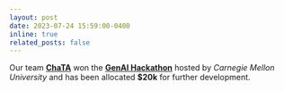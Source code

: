 ```yaml
---
layout: post
date: 2023-07-24 15:59:00-0400
inline: true
related_posts: false
---
```


Our team **[ChaTA](https://youtu.be/f7BdrZ3_9LQ?feature=shared&t=2710)** won the **[GenAI Hackathon](https://www.cs.cmu.edu/generative-ai/hackathons)** hosted by *Carnegie Mellon University* and has been allocated **$20k** for further development.